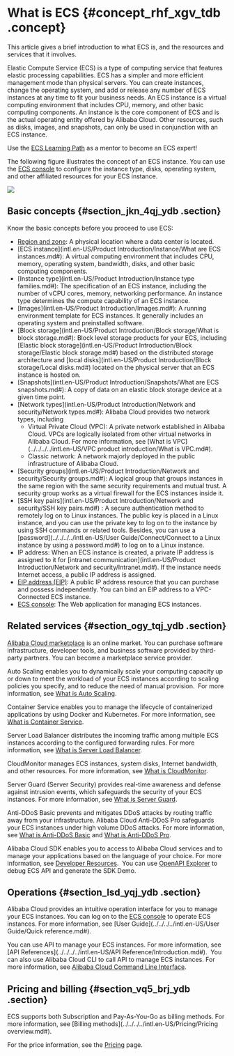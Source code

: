 # What is ECS {#concept_rhf_xgv_tdb .concept}

This article gives a brief introduction to what ECS is, and the resources and services that it involves.

Elastic Compute Service \(ECS\) is a type of computing service that features elastic processing capabilities. ECS has a simpler and more efficient management mode than physical servers. You can create instances, change the operating system, and add or release any number of ECS instances at any time to fit your business needs. An ECS instance is a virtual computing environment that includes CPU, memory, and other basic computing components. An instance is the core component of ECS and is the actual operating entity offered by Alibaba Cloud. Other resources, such as disks, images, and snapshots, can only be used in conjunction with an ECS instance.

Use the [ECS Learning Path](https://www.alibabacloud.com/getting-started/learningpath/ecs) as a mentor to become an ECS expert!

The following figure illustrates the concept of an ECS instance. You can use the [ECS console](https://ecs.console.aliyun.com/#/home) to configure the instance type, disks, operating system, and other affiliated resources for your ECS instance.

![](http://static-aliyun-doc.oss-cn-hangzhou.aliyuncs.com/assets/img/9543/4795_en-US.png)

## Basic concepts {#section_jkn_4qj_ydb .section}

Know the basic concepts before you proceed to use ECS:

-   [Region and zone](https://www.alibabacloud.com/help/doc-detail/40654.htm): A physical location where a data center is located.
-   [ECS instance](intl.en-US/Product Introduction/Instance/What are ECS instances.md#): A virtual computing environment that includes CPU, memory, operating system, bandwidth, disks, and other basic computing components.
-   [Instance type](intl.en-US/Product Introduction/Instance type families.md#): The specification of an ECS instance, including the number of vCPU cores, memory, networking performance. An instance type determines the compute capability of an ECS instance.
-   [Images](intl.en-US/Product Introduction/Images.md#): A running environment template for ECS instances. It generally includes an operating system and preinstalled software.
-   [Block storage](intl.en-US/Product Introduction/Block storage/What is block storage.md#): Block level storage products for your ECS, including [Elastic block storage](intl.en-US/Product Introduction/Block storage/Elastic block storage.md#) based on the distributed storage architecture and [local disks](intl.en-US/Product Introduction/Block storage/Local disks.md#) located on the physical server that an ECS instance is hosted on.
-   [Snapshots](intl.en-US/Product Introduction/Snapshots/What are ECS snapshots.md#): A copy of data on an elastic block storage device at a given time point.
-   [Network types](intl.en-US/Product Introduction/Network and security/Network types.md#): Alibaba Cloud provides two network types, including
    -   Virtual Private Cloud \(VPC\): A private network established in Alibaba Cloud. VPCs are logically isolated from other virtual networks in Alibaba Cloud. For more information, see [What is VPC](../../../../intl.en-US/VPC product introduction/What is VPC.md#).
    -   Classic network: A network majorly deployed in the public infrastructure of Alibaba Cloud.
-   [Security groups](intl.en-US/Product Introduction/Network and security/Security groups.md#): A logical group that groups instances in the same region with the same security requirements and mutual trust. A security group works as a virtual firewall for the ECS instances inside it.
-   [SSH key pairs](intl.en-US/Product Introduction/Network and security/SSH key pairs.md#) : A secure authentication method to remotely log on to Linux instances. The public key is placed in a Linux instance, and you can use the private key to log on to the instance by using SSH commands or related tools. Besides, you can use a [password](../../../../intl.en-US/User Guide/Connect/Connect to a Linux instance by using a password.md#) to log on to a Linux instance.
-   IP address: When an ECS instance is created, a private IP address is assigned to it for [intranet communication](intl.en-US/Product Introduction/Network and security/Intranet.md#). If the instance needs Internet access, a public IP address is assigned.
-   [EIP address \(EIP\)](https://www.alibabacloud.com/help/product/61789.htm): A public IP address resource that you can purchase and possess independently. You can bind an EIP address to a VPC-Connected ECS instance.
-   [ECS console](https://ecs.console.aliyun.com/#/home): The Web application for managing ECS instances.

## Related services {#section_ogy_tqj_ydb .section}

[Alibaba Cloud marketplace](https://www.alibabacloud.com/marketplace) is an online market. You can purchase software infrastructure, developer tools, and business software provided by third-party partners. You can become a marketplace service provider.

Auto Scaling enables you to dynamically scale your computing capacity up or down to meet the workload of your ECS instances according to scaling policies you specify, and to reduce the need of manual provision.  For more information, see [What is Auto Scaling](https://www.alibabacloud.com/help/product/25855.htm).

Container Service enables you to manage the lifecycle of containerized applications by using Docker and Kubernetes. For more information, see [What is Container Service](https://www.alibabacloud.com/help/product/25972.htm).

Server Load Balancer distributes the incoming traffic among multiple ECS instances according to the configured forwarding rules. For more information, see [What is Server Load Balancer](https://www.alibabacloud.com/help/product/27537.htm).

CloudMonitor manages ECS instances, system disks, Internet bandwidth, and other resources. For more information, see [What is CloudMonitor](https://www.alibabacloud.com/help/product/28572.htm).

Server Guard \(Server Security\) provides real-time awareness and defense against intrusion events, which safeguards the security of your ECS instances. For more information, see [What is Server Guard](https://www.alibabacloud.com/help/product/28449.htm).

Anti-DDoS Basic prevents and mitigates DDoS attacks by routing traffic away from your infrastructure. Alibaba Cloud Anti-DDoS Pro safeguards your ECS instances under high volume DDoS attacks. For more information, see [What is Anti-DDoS Basic](https://www.alibabacloud.com/help/doc-detail/28399.htm) and [What is Anti-DDoS Pro](https://www.alibabacloud.com/help/doc-detail/28464.htm).

Alibaba Cloud SDK enables you to access to Alibaba Cloud services and to manage your applications based on the language of your choice. For more information, see [Developer Resources](https://www.alibabacloud.com/support/developer-resources).  You can use [OpenAPI Explorer](https://api.aliyun.com/) to debug ECS API and generate the SDK Demo.

## Operations {#section_lsd_yqj_ydb .section}

Alibaba Cloud provides an intuitive operation interface for you to manage your ECS instances. You can log on to the [ECS console](https://ecs.console.aliyun.com/#/home) to operate ECS instances. For more information, see [User Guide](../../../../intl.en-US/User Guide/Quick reference.md#).

You can use API to manage your ECS instances. For more information, see [API References](../../../../intl.en-US/API Reference/Introduction.md#).  You can also use Alibaba Cloud CLI to call API to manage ECS instances. For more information, see [Alibaba Cloud Command Line Interface](https://www.alibabacloud.com/help/zh/product/29991.htm).

## Pricing and billing {#section_vq5_brj_ydb .section}

ECS supports both Subscription and Pay-As-You-Go as billing methods. For more information, see [Billing methods](../../../../intl.en-US/Pricing/Pricing overview.md#).

For the price information, see the [Pricing](https://www.alibabacloud.com/product/ecs) page.

